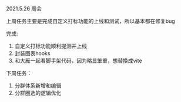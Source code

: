 2021.5.26 周会

上周任务主要是完成自定义打标功能的上线和测试，所以基本都在修复bug



完成:

1. 自定义打标功能顺利提测并上线
2. 封装图表hooks
3. 和大雁一起看脚手架代码，因为略显笨重，想替换成vite



下周任务：

1. 分群体系新增和编辑
2. 分群圈选的逻辑优化

